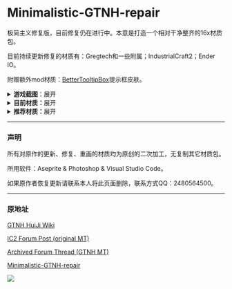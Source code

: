 # Minimalistic-GTNH-repair
极简主义修复版，目前修复仍在进行中。本意是打造一个相对干净整齐的16x材质包。

目前持续更新修复的材质有：Gregtech和一些附属；IndustrialCraft2；Ender IO。

附赠额外mod材质：[BetterTooltipBox](https://github.com/xiaoxing2005/BetterTooltipBox)提示框皮肤。

<details>

> 部分机器展示：
> 
> （ps:网络波动可能无法显示请在仓库里下载查看。）

<summary><b>游戏截图</b>：展开</summary>

<img src="https://github.com/Fogy-F/Minimalistic-GTNH-repair/blob/7ba62a0d7e5ed047afc00d068ae7b3cfbeb8a0b7/screenshots/2024-10-01_08.28.28.png"/>

> （ps:不知道什么问题，开了光影之后机器上会有一层阴影，没光影是正常的。）

</details>

<details>

<summary><b>目前材质：</b>展开</summary>

> __整合包版本__
> 
> `GT:New Horizons 2.6.1 Java8`

> __Gregtech__
> - [ ] GT++.
> - [ ] BartWorks.
> - [ ] GigaGramFab.
> - [ ] GalaxySpace.
> - [ ] GT:New Horizons.
> - [ ] Good Generator.
> - [ ] GTNH-Intergalactic.
> - [ ] TecTech-Tec Technology!.

> __IndustrialCraft2__
> - [ ] Advanced Solar Panel.

> __Ender IO__
> - [x] 只更新管道部分，其他材质暂无考虑。

</details>

<details>

<summary><b>推荐材质：</b>展开</b></summary>
 
> 界面UI：[Modernity-GTNH-UI](https://github.com/ABKQPO/Modernity-GTNH-UI)
> 
> 高版本MC材质：[Modernity](https://www.curseforge.com/minecraft/texture-packs/modernity) &
[New Default+](https://www.curseforge.com/minecraft/texture-packs/newdefaultplus)
> 
> 多mod材质（会覆盖部分）：[Unity](https://www.curseforge.com/minecraft/texture-packs/unity)

</details>

---

### 声明
所有对原作的更新、修复、重画的材质均为原创的二次加工，无复制其它材质包。

所用软件：Aseprite & Photoshop & Visual Studio Code。

如果原作者恢复更新请联系本人将此页面删除，联系方式QQ：2480564500。

---

### 原地址
[GTNH HuiJi Wiki](https://gtnh.huijiwiki.com/wiki/%E8%B5%84%E6%BA%90%E5%8C%85)

[IC2 Forum Post (original MT)](https://forum.industrial-craft.net/thread/10612-16x-minimalist-technology-gt6-gt5e/)

[Archived Forum Thread (GTNH MT)](https://web.archive.org/web/20230422125419/https://www.gtnewhorizons.com/forum/m/36844562/viewthread/32165079-minimalist-gt-v-010)

[Minimalistic-GTNH-repair](https://github.com/Fogy-F/Minimalistic-GTNH-repair)

[![](https://img.shields.io/badge/License-CC%20BY--NC--SA%203.0-yellow.svg?style=flat-square)](https://creativecommons.org/licenses/by-nc-sa/3.0/)
